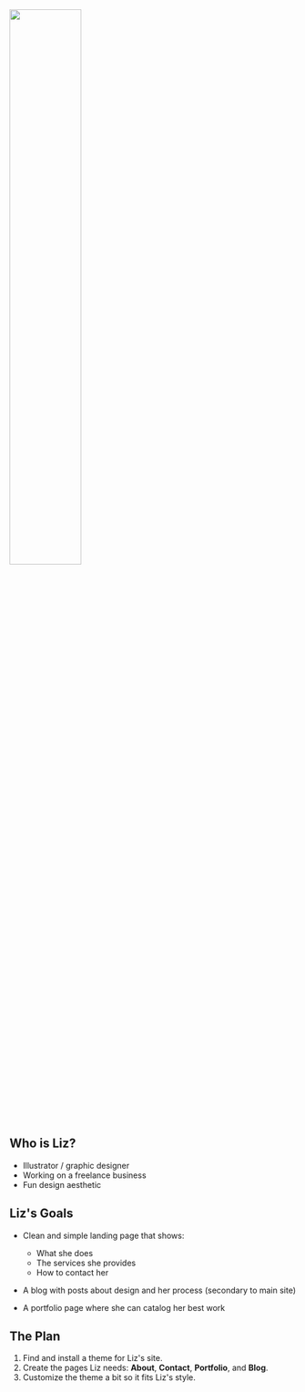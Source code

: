 <img style='width:50%' src='http://making-the-internet.s3.amazonaws.com/wp-graphics-by-liz-header.png?@2x'>

## Who is Liz?

* Illustrator / graphic designer
* Working on a freelance business
* Fun design aesthetic


## Liz's Goals
* Clean and simple landing page that shows:

	* What she does
	* The services she provides
	* How to contact her

* A blog with posts about design and her process (secondary to main site)
* A portfolio page where she can catalog her best work



## The Plan

1. Find and install a theme for Liz's site.
2. Create the pages Liz needs: **About**, **Contact**, **Portfolio**, and **Blog**.
3. Customize the theme a bit so it fits Liz's style.